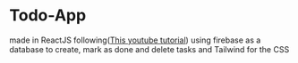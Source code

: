 # Todo-App
made in ReactJS following([This youtube tutorial](https://www.youtube.com/watch?v=drF8HbnW87w)) using firebase as a database to create, mark as done and delete tasks and Tailwind for the CSS
